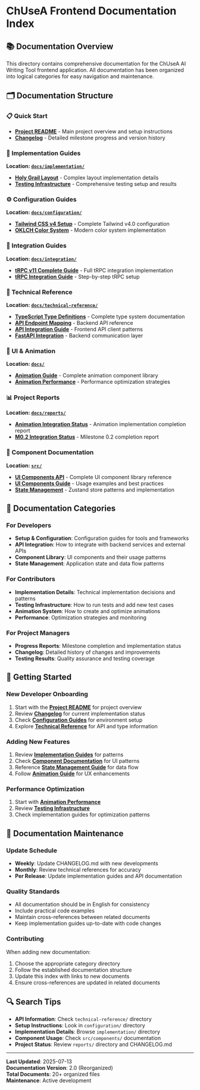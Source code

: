 # ChUseA Frontend Documentation Index

## 📚 Documentation Overview

This directory contains comprehensive documentation for the ChUseA AI Writing Tool frontend application. All documentation has been organized into logical categories for easy navigation and maintenance.

## 🗂️ Documentation Structure

### 📋 Quick Start
- **[Project README](../README.md)** - Main project overview and setup instructions
- **[Changelog](../CHANGELOG.md)** - Detailed milestone progress and version history

### 🔧 Implementation Guides
**Location: [`docs/implementation/`](./implementation/)**
- **[Holy Grail Layout](./implementation/HOLY_GRAIL_LAYOUT_IMPLEMENTATION.md)** - Complex layout implementation details
- **[Testing Infrastructure](./implementation/TESTING_REPORT.md)** - Comprehensive testing setup and results

### ⚙️ Configuration Guides  
**Location: [`docs/configuration/`](./configuration/)**
- **[Tailwind CSS v4 Setup](./configuration/TAILWIND_V4_CONFIG_COMPLETE.md)** - Complete Tailwind v4.0 configuration
- **[OKLCH Color System](./configuration/TAILWIND_OKLCH_COLORS.md)** - Modern color system implementation

### 🔗 Integration Guides
**Location: [`docs/integration/`](./integration/)**
- **[tRPC v11 Complete Guide](./integration/TRPC_INTEGRATION_COMPLETE.md)** - Full tRPC integration implementation
- **[tRPC Integration Guide](./integration/TRPC_INTEGRATION_GUIDE.md)** - Step-by-step tRPC setup

### 📖 Technical Reference
**Location: [`docs/technical-reference/`](./technical-reference/)**
- **[TypeScript Type Definitions](./technical-reference/TYPE_DEFINITIONS.md)** - Complete type system documentation
- **[API Endpoint Mapping](./technical-reference/API_ENDPOINT_MAPPING.md)** - Backend API reference
- **[API Integration Guide](./technical-reference/API_INTEGRATION_GUIDE.md)** - Frontend API client patterns
- **[FastAPI Integration](./technical-reference/FASTAPI_INTEGRATION.md)** - Backend communication layer

### 🎨 UI & Animation
**Location: [`docs/`](./)**
- **[Animation Guide](./ANIMATION_GUIDE.md)** - Complete animation component library
- **[Animation Performance](./ANIMATION_PERFORMANCE.md)** - Performance optimization strategies

### 📊 Project Reports
**Location: [`docs/reports/`](./reports/)**
- **[Animation Integration Status](./reports/ANIMATION_INTEGRATION_COMPLETE.md)** - Animation implementation completion report
- **[M0.2 Integration Status](./reports/M0.2_INTEGRATION_COMPLETE.md)** - Milestone 0.2 completion report

### 🧩 Component Documentation
**Location: [`src/`](../src/)**
- **[UI Components API](../src/components/ui/API_REFERENCE.md)** - Complete UI component library reference
- **[UI Components Guide](../src/components/ui/README.md)** - Usage examples and best practices
- **[State Management](../src/stores/README.md)** - Zustand store patterns and implementation

## 🎯 Documentation Categories

### For Developers
- **Setup & Configuration**: Configuration guides for tools and frameworks
- **API Integration**: How to integrate with backend services and external APIs
- **Component Library**: UI components and their usage patterns
- **State Management**: Application state and data flow patterns

### For Contributors
- **Implementation Details**: Technical implementation decisions and patterns
- **Testing Infrastructure**: How to run tests and add new test cases
- **Animation System**: How to create and optimize animations
- **Performance**: Optimization strategies and monitoring

### For Project Managers
- **Progress Reports**: Milestone completion and implementation status
- **Changelog**: Detailed history of changes and improvements
- **Testing Results**: Quality assurance and testing coverage

## 🚀 Getting Started

### New Developer Onboarding
1. Start with the **[Project README](../README.md)** for project overview
2. Review **[Changelog](../CHANGELOG.md)** for current implementation status
3. Check **[Configuration Guides](./configuration/)** for environment setup
4. Explore **[Technical Reference](./technical-reference/)** for API and type information

### Adding New Features
1. Review **[Implementation Guides](./implementation/)** for patterns
2. Check **[Component Documentation](../src/components/)** for UI patterns
3. Reference **[State Management Guide](../src/stores/README.md)** for data flow
4. Follow **[Animation Guide](./ANIMATION_GUIDE.md)** for UX enhancements

### Performance Optimization
1. Start with **[Animation Performance](./ANIMATION_PERFORMANCE.md)**
2. Review **[Testing Infrastructure](./implementation/TESTING_REPORT.md)**
3. Check implementation guides for optimization patterns

## 📝 Documentation Maintenance

### Update Schedule
- **Weekly**: Update CHANGELOG.md with new developments
- **Monthly**: Review technical references for accuracy
- **Per Release**: Update implementation guides and API documentation

### Quality Standards
- All documentation should be in English for consistency
- Include practical code examples
- Maintain cross-references between related documents
- Keep implementation guides up-to-date with code changes

### Contributing
When adding new documentation:
1. Choose the appropriate category directory
2. Follow the established documentation structure
3. Update this index with links to new documents
4. Ensure cross-references are updated in related documents

## 🔍 Search Tips

- **API Information**: Check `technical-reference/` directory
- **Setup Instructions**: Look in `configuration/` directory  
- **Implementation Details**: Browse `implementation/` directory
- **Component Usage**: Check `src/components/` documentation
- **Project Status**: Review `reports/` directory and CHANGELOG.md

---

**Last Updated**: 2025-07-13  
**Documentation Version**: 2.0 (Reorganized)  
**Total Documents**: 20+ organized files  
**Maintenance**: Active development